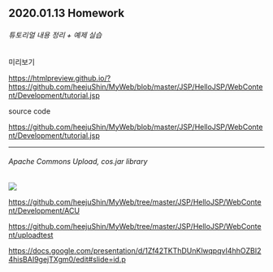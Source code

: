 ## 2020.01.13 Homework

###### 튜토리얼 내용 정리 + 예제 실습

미리보기

https://htmlpreview.github.io/?https://github.com/heejuShin/MyWeb/blob/master/JSP/HelloJSP/WebContent/Development/tutorial.jsp

source code

https://github.com/heejuShin/MyWeb/blob/master/JSP/HelloJSP/WebContent/Development/tutorial.jsp

--------------------------------

###### Apache Commons Upload, cos.jar library

<img src="https://user-images.githubusercontent.com/49302519/72319729-5503a600-36e3-11ea-9dad-668a10528996.png">

https://github.com/heejuShin/MyWeb/tree/master/JSP/HelloJSP/WebContent/Development/ACU

https://github.com/heejuShin/MyWeb/tree/master/JSP/HelloJSP/WebContent/uploadtest

https://docs.google.com/presentation/d/1Zf42TKThDUnKlwqpqvI4hhOZBI24hisBAI9gejTXgm0/edit#slide=id.p
